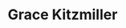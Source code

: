 ---
title: Grace Kitzmiller
organization: AWS
talk: "Hands On Experience Extracting Meaningful OSM Data by Using Amazon Athena with AWS Public Datasets"
permalink: /speakers/#grace-kitzmiller
image: /images/speakers/Grace.Kitzmiller.jpg
---